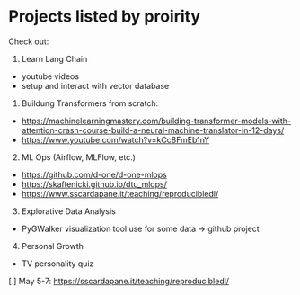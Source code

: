 # Projects listed by proirity

Check out:

1. Learn Lang Chain
  - youtube videos
  - setup and interact with vector database
1. Buildung Transformers from scratch:
  - https://machinelearningmastery.com/building-transformer-models-with-attention-crash-course-build-a-neural-machine-translator-in-12-days/
  - https://www.youtube.com/watch?v=kCc8FmEb1nY
2. ML Ops (Airflow, MLFlow, etc.)
  - https://github.com/d-one/d-one-mlops
  - https://skaftenicki.github.io/dtu_mlops/
  - https://www.sscardapane.it/teaching/reproducibledl/
3. Explorative Data Analysis
  - PyGWalker visualization tool use for some data -> github project
4. Personal Growth
  - TV personality quiz

[  ] May 5-7: https://sscardapane.it/teaching/reproducibledl/